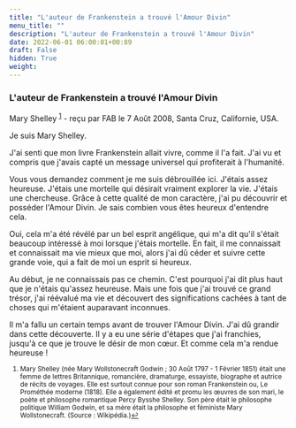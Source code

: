 ```yaml
---
title: "L'auteur de Frankenstein a trouvé l'Amour Divin"
menu_title: ""
description: "L'auteur de Frankenstein a trouvé l'Amour Divin"
date: 2022-06-01 06:00:01+00:89
draft: False
hidden: True
weight:
---
```

### L'auteur de Frankenstein a trouvé l'Amour Divin

Mary Shelley <sup id="a1">[1](#f1)</sup> - reçu par FAB le 7 Août 2008, Santa Cruz, Californie, USA.

Je suis Mary Shelley.

J'ai senti que mon livre Frankenstein allait vivre, comme il l'a fait. J'ai vu et compris que j'avais capté un message universel qui profiterait à l'humanité.

Vous vous demandez comment je me suis débrouillée ici. J'étais assez heureuse. J'étais une mortelle qui désirait vraiment explorer la vie. J'étais une chercheuse. Grâce à cette qualité de mon caractère, j'ai pu découvrir et posséder l'Amour Divin. Je sais combien vous êtes heureux d'entendre cela.

Oui, cela m'a été révélé par un bel esprit angélique, qui m'a dit qu'il s'était beaucoup intéressé à moi lorsque j'étais mortelle. En fait, il me connaissait et connaissait ma vie mieux que moi, alors j'ai dû céder et suivre cette grande voie, qui a fait de moi un esprit si heureux.

Au début, je ne connaissais pas ce chemin. C'est pourquoi j'ai dit plus haut que je n'étais qu'assez heureuse. Mais une fois que j'ai trouvé ce grand trésor, j'ai réévalué ma vie et découvert des significations cachées à tant de choses qui m'étaient auparavant inconnues.

Il m'a fallu un certain temps avant de trouver l'Amour Divin. J'ai dû grandir dans cette découverte. Il y a eu une série d'étapes que j'ai franchies, jusqu'à ce que je trouve le désir de mon cœur. Et comme cela m'a rendue heureuse !
<small>

1. <large id="f1"> Mary Shelley (née Mary Wollstonecraft Godwin ; 30 Août 1797 - 1 Février 1851) était une femme de lettres Britannique, romancière, dramaturge, essayiste, biographe et autrice de récits de voyages. Elle est surtout connue pour son roman Frankenstein ou, Le Prométhée moderne (1818). Elle a également édité et promu les œuvres de son mari, le poète et philosophe romantique Percy Bysshe Shelley. Son père était le philosophe politique William Godwin, et sa mère était la philosophe et féministe Mary Wollstonecraft. (Source : Wikipédia.)[↩](#a1)
